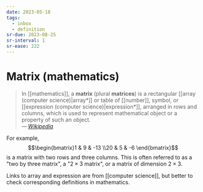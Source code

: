 ```yaml
---
date: 2023-05-18
tags:
  - inbox
  - definition
sr-due: 2023-08-25
sr-interval: 1
sr-ease: 222
---
```


# Matrix (mathematics)

> In [[mathematics]], a **matrix** (plural **matrices**) is a rectangular
> [[array (computer science)|array*]] or table of [[number]], symbol, or
> [[expression (computer science)|expression*]], arranged in rows and columns,
> which is used to represent mathematical object or a property of such an
> object.\
> —&thinsp;<cite>[Wikipedia](<https://en.wikipedia.org/wiki/Matrix_(mathematics)>)</cite>

For example, $$\begin{bmatrix}1 & 9 & -13 \\20 & 5 & -6 \end{bmatrix}$$
is a matrix with two rows and three columns. This is often referred to as a
"two by three matrix", a "$2\times 3$ matrix", or a matrix of dimension
$2\times 3$.

Links to array and expression are from [[computer science]], but better to check
corresponding definitions in mathematics.
